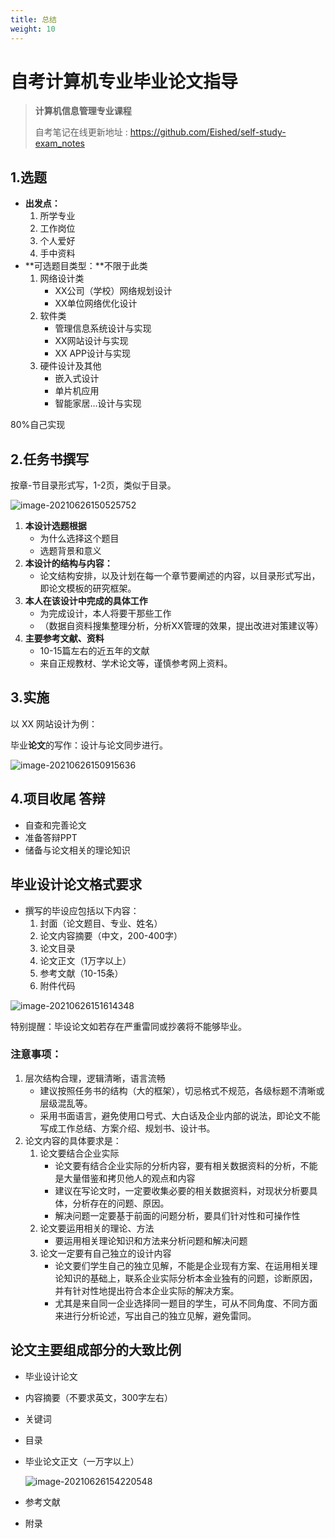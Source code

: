 ```yaml
---
title: 总结
weight: 10
---
```

# 自考计算机专业毕业论文指导

> **计算机信息管理专业课程**
>
> 自考笔记在线更新地址 : https://github.com/Eished/self-study-exam_notes

## 1.选题

- **出发点：**
  1. 所学专业
  2. 工作岗位
  3. 个人爱好
  4. 手中资料
- **可选题目类型：**不限于此类
  1. 网络设计类
     - XX公司（学校）网络规划设计
     - XX单位网络优化设计
  2. 软件类
     - 管理信息系统设计与实现
     - XX网站设计与实现
     - XX APP设计与实现
  3. 硬件设计及其他
     - 嵌入式设计
     - 单片机应用
     - 智能家居…设计与实现

80%自己实现

## 2.任务书撰写

按章-节目录形式写，1-2页，类似于目录。

![image-20210626150525752](../../static/img/7999/image-20210626150525752.png)

1. **本设计选题根据**
   - 为什么选择这个题目
   - 选题背景和意义
2. **本设计的结构与内容：**
   - 论文结构安排，以及计划在每一个章节要阐述的内容，以目录形式写出，即论文模板的研究框架。
3. **本人在该设计中完成的具体工作**
   - 为完成设计，本人将要干那些工作
   - （数据自资料搜集整理分析，分析XX管理的效果，提出改进对策建议等）
4. **主要参考文献、资料**
   - 10-15篇左右的近五年的文献
   - 来自正规教材、学术论文等，谨慎参考网上资料。

## 3.实施

以 XX 网站设计为例：

毕业**论文**的写作：设计与论文同步进行。

![image-20210626150915636](../../static/img/7999/image-20210626150915636.png)

## 4.项目收尾 答辩

- 自查和完善论文
- 准备答辩PPT
- 储备与论文相关的理论知识



## 毕业设计论文格式要求

- 撰写的毕设应包括以下内容：
  1. 封面（论文题目、专业、姓名）
  2. 论文内容摘要（中文，200-400字）
  3. 论文目录
  4. 论文正文（1万字以上）
  5. 参考文献（10-15条）
  6. 附件代码

![image-20210626151614348](../../static/img/7999/image-20210626151614348.png)

特别提醒：毕设论文如若存在严重雷同或抄袭将不能够毕业。

### 注意事项：

1. 层次结构合理，逻辑清晰，语言流畅
   - 建议按照任务书的结构（大的框架），切忌格式不规范，各级标题不清晰或层级混乱等。
   - 采用书面语言，避免使用口号式、大白话及企业内部的说法，即论文不能写成工作总结、方案介绍、规划书、设计书。
2. 论文内容的具体要求是：
   1. 论文要结合企业实际
      - 论文要有结合企业实际的分析内容，要有相关数据资料的分析，不能是大量借鉴和拷贝他人的观点和内容
      - 建议在写论文时，一定要收集必要的相关数据资料，对现状分析要具体，分析存在的问题、原因。
      - 解决问题一定要基于前面的问题分析，要具们针对性和可操作性
   2. 论文要运用相关的理论、方法
      - 要运用相关理论知识和方法来分析问题和解决问题
   3. 论文一定要有自己独立的设计内容
      - 论文要们学生自己的独立见解，不能是企业现有方案、在运用相关理论知识的基础上，联系企业实际分析本金业独有的问题，诊断原因，并有针对性地提出符合本企业实际的解决方案。
      - 尤其是来自同一企业选择同一题目的学生，可从不同角度、不同方面来进行分析论述，写出自己的独立见解，避免雷同。



## 论文主要组成部分的大致比例

- 毕业设计论文

- 内容摘要（不要求英文，300字左右）

- 关键词

- 目录

- 毕业论文正文（一万字以上）

  ![image-20210626154220548](../../static/img/7999/image-20210626154220548.png)

- 参考文献

- 附录

